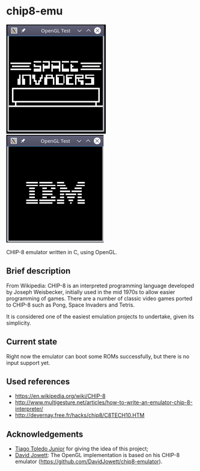 # chip8-emu
![screenshot1](/imgs/screenshot1.png)
![screenshot2](/imgs/screenshot2.png)

CHIP-8 emulator written in C, using OpenGL.

## Brief description

From Wikipedia: CHIP-8 is an interpreted programming language developed by Joseph Weisbecker, initially used in the mid 1970s to allow easier programming of games. There are a number of classic video games ported to CHIP-8 such as Pong, Space Invaders and Tetris.

It is considered one of the easiest emulation projects to undertake, given its simplicity.

## Current state

Right now the emulator can boot some ROMs successfully, but there is no input support yet.

## Used references
* https://en.wikipedia.org/wiki/CHIP-8
* http://www.multigesture.net/articles/how-to-write-an-emulator-chip-8-interpreter/
* http://devernay.free.fr/hacks/chip8/C8TECH10.HTM

## Acknowledgements
* [Tiago Toledo Junior](https://github.com/TNanukem) for giving the idea of this project;
* [David Jowett](https://github.com/DavidJowett): The OpenGL implementation is based on his CHIP-8 emulator 
(https://github.com/DavidJowett/chip8-emulator).
